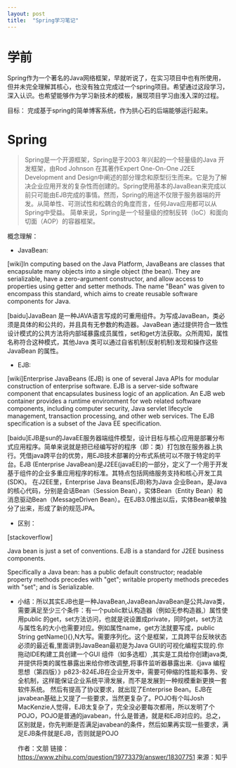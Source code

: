 ```yaml
---
layout: post
title:  "Spring学习笔记"
---
```




# 学前

  Spring作为一个著名的Java网络框架，早就听说了，在实习项目中也有所使用，但并未完全理解其核心，也没有独立完成过一个spring项目。希望通过这段学习，深入认识。也希望能够作为学习新技术的模板，展现项目学习由浅入深的过程。

  目标： 完成基于spring的简单博客系统，作为拱心石的后端能够运行起来。

# Spring

 > Spring是一个开源框架，Spring是于2003 年兴起的一个轻量级的Java 开发框架，由Rod Johnson 在其著作Expert One-On-One J2EE Development and Design中阐述的部分理念和原型衍生而来。它是为了解决企业应用开发的复杂性而创建的。Spring使用基本的JavaBean来完成以前只可能由EJB完成的事情。然而，Spring的用途不仅限于服务器端的开发。从简单性、可测试性和松耦合的角度而言，任何Java应用都可以从Spring中受益。 简单来说，Spring是一个轻量级的控制反转（IoC）和面向切面（AOP）的容器框架。

 概念理解：

 * JavaBean:

 [wiki]In computing based on the Java Platform, JavaBeans are classes that encapsulate many objects into a single object (the bean). They are serializable, have a zero-argument constructor, and allow access to properties using getter and setter methods. The name "Bean" was given to encompass this standard, which aims to create reusable software components for Java.

 [baidu]JavaBean 是一种JAVA语言写成的可重用组件。为写成JavaBean，类必须是具体的和公共的，并且具有无参数的构造器。JavaBean 通过提供符合一致性设计模式的公共方法将内部域暴露成员属性，set和get方法获取。众所周知，属性名称符合这种模式，其他Java 类可以通过自省机制(反射机制)发现和操作这些JavaBean 的属性。


 * EJB:

 [wiki]Enterprise JavaBeans (EJB) is one of several Java APIs for modular construction of enterprise software. EJB is a server-side software component that encapsulates business logic of an application. An EJB web container provides a runtime environment for web related software components, including computer security, Java servlet lifecycle management, transaction processing, and other web services. The EJB specification is a subset of the Java EE specification.

 [baidu]EJB是sun的JavaEE服务器端组件模型，设计目标与核心应用是部署分布式应用程序。简单来说就是把已经编写好的程序（即：类）打包放在服务器上执行。凭借java跨平台的优势，用EJB技术部署的分布式系统可以不限于特定的平台。EJB (Enterprise JavaBean)是J2EE(javaEE)的一部分，定义了一个用于开发基于组件的企业多重应用程序的标准。其特点包括网络服务支持和核心开发工具(SDK)。 在J2EE里，Enterprise Java Beans(EJB)称为Java 企业Bean，是Java的核心代码，分别是会话Bean（Session Bean），实体Bean（Entity Bean）和消息驱动Bean（MessageDriven Bean）。在EJB3.0推出以后，实体Bean被单独分了出来，形成了新的规范JPA。

 * 区别：

 [stackoverflow]

 Java bean is just a set of conventions. EJB is a standard for J2EE business components.

 Specifically a Java bean:
 has a public default constructor;
 readable property methods precedes with "get";
 writable property methods precedes with "set"; and
 is Serializable.


 * 小结：所以其实EJB也是一种JavaBean,JavaBeanJavaBean是公共Java类，需要满足至少三个条件：有一个public默认构造器（例如无参构造器,）属性使用public 的get，set方法访问，也就是说设置成private，同时get，set方法与属性名的大小也需要对应。例如属性name，get方法就要写成，public String getName(){},N大写。需要序列化。这个是框架，工具跨平台反映状态必须的最近看<Think in Java>,里面讲到JavaBean最初是为Java GUI的可视化编程实现的.你拖动IDE构建工具创建一个GUI 组件（如多选框）,其实是工具给你创建java类,并提供将类的属性暴露出来给你修改调整,将事件监听器暴露出来.《java 编程思想（第四版）》p823-824EJB在企业开发中，需要可伸缩的性能和事务、安全机制，这样能保证企业系统平滑发展，而不是发展到一种规模重新更换一套软件系统。 然后有提高了协议要求，就出现了Enterprise Bean。EJB在javabean基础上又提了一些要求，当然更复杂了。POJO有个叫Josh MacKenzie人觉得，EJB太复杂了，完全没必要每次都用，所以发明了个POJO，POJO是普通的javabean，什么是普通，就是和EJB对应的。总之，区别就是，你先判断是否满足javabean的条件，然后如果再实现一些要求，满足EJB条件就是EJB，否则就是POJO

   作者：文朋
   链接：https://www.zhihu.com/question/19773379/answer/18307751
   来源：知乎
